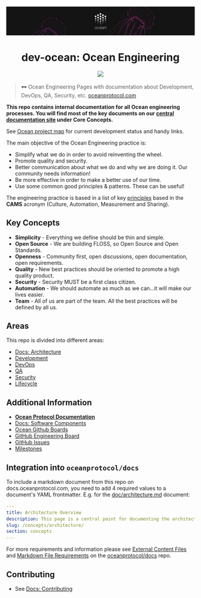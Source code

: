 [![banner](doc/img/repo-banner@2x.png)](https://oceanprotocol.com)

<h1 align="center">dev-ocean: Ocean Engineering</h1>

<p align="center">
  <img src="https://media.giphy.com/media/Xbaqg3KwpxHjO/giphy.gif" width="270">
</p>

> 🕶 Ocean Engineering Pages with documentation about Development, DevOps, QA, Security, etc.
> [oceanprotocol.com](https://oceanprotocol.com)

**This repo contains internal documentation for all Ocean engineering processes. You will find most of the key documents on our [central documentation site](https://docs.oceanprotocol.com) under Core Concepts.**

See [Ocean project map](https://github.com/oceanprotocol/engineering/blob/master/PROJECT_MAP.md) for current development status and handy links.

The main objective of the Ocean Engineering practice is:

* Simplify what we do in order to avoid reinventing the wheel.
* Promote quality and security.
* Better communication about what we do and why we are doing it. Our community needs information!
* Be more effective in order to make a better use of our time.
* Use some common good principles & patterns. These can be useful!

The engineering practice is based in a list of key [principles](doc/principles.md) based in the **CAMS** acronym (Culture, Automation, Measurement and Sharing).

## Key Concepts

- **Simplicity** - Everything we define should be thin and simple.
- **Open Source** - We are building FLOSS, so Open Source and Open Standards.
- **Openness** - Community first, open discussions, open documentation, open requirements.
- **Quality** - New best practices should be oriented to promote a high quality product.
- **Security** - Security MUST be a first class citizen.
- **Automation** - We should automate as much as we can...it will make our lives easier.
- **Team** - All of us are part of the team. All the best practices will be defined by all us.

## Areas

This repo is divided into different areas:

- [Docs: Architecture](https://docs.oceanprotocol.com/concepts/architecture/)
- [Development](doc/development.md)
- [DevOps](doc/devops.md)
- [QA](doc/qa.md)
- [Security](doc/security.md)
- [Lifecycle](doc/alm.md)

## Additional Information

- **[Ocean Protocol Documentation](https://docs.oceanprotocol.com)**
- [Docs: Software Components](https://docs.oceanprotocol.com/concepts/components/)
- [Ocean Github Boards](doc/alm/boards.md)
- [GitHub Engineering Board](https://github.com/oceanprotocol/dev-ocean/projects/1)
- [GitHub Issues](https://github.com/oceanprotocol/dev-ocean/issues)
- [Milestones](https://github.com/oceanprotocol/dev-ocean/milestones?direction=asc&sort=due_date&state=open)

## Integration into `oceanprotocol/docs`

To include a markdown document from this repo on docs.oceanprotocol.com, you need to add 4 required values to a document's YAML frontmatter. E.g. for the [doc/architecture.md](doc/architecture.md) document:

```yaml
---
title: Architecture Overview
description: This page is a central point for documenting the architecture of Ocean Protocol.
slug: /concepts/architecture/
section: concepts
---
```

For more requirements and information please see [External Content Files](https://github.com/oceanprotocol/docs#external-content-files) and [Markdown File Requirements](https://github.com/oceanprotocol/docs#markdown-file-requirements) on the [oceanprotocol/docs](https://github.com/oceanprotocol/docs#markdown-file-requirements) repo.

## Contributing

- See [Docs: Contributing](https://docs.oceanprotocol.com/concepts/contributing/)
